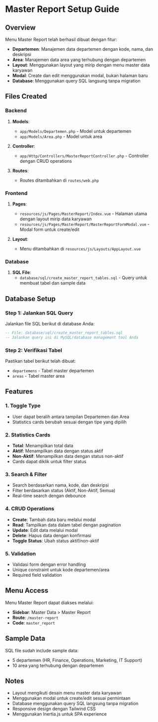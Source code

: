# Master Report Setup Guide

## Overview
Menu Master Report telah berhasil dibuat dengan fitur:
- **Departemen**: Manajemen data departemen dengan kode, nama, dan deskripsi
- **Area**: Manajemen data area yang terhubung dengan departemen
- **Layout**: Menggunakan layout yang mirip dengan menu master data karyawan
- **Modal**: Create dan edit menggunakan modal, bukan halaman baru
- **Database**: Menggunakan query SQL langsung tanpa migration

## Files Created

### Backend
1. **Models**:
   - `app/Models/Departemen.php` - Model untuk departemen
   - `app/Models/Area.php` - Model untuk area

2. **Controller**:
   - `app/Http/Controllers/MasterReportController.php` - Controller dengan CRUD operations

3. **Routes**:
   - Routes ditambahkan di `routes/web.php`

### Frontend
1. **Pages**:
   - `resources/js/Pages/MasterReport/Index.vue` - Halaman utama dengan layout mirip data karyawan
   - `resources/js/Pages/MasterReport/MasterReportFormModal.vue` - Modal form untuk create/edit

2. **Layout**:
   - Menu ditambahkan di `resources/js/Layouts/AppLayout.vue`

### Database
1. **SQL File**:
   - `database/sql/create_master_report_tables.sql` - Query untuk membuat tabel dan sample data

## Database Setup

### Step 1: Jalankan SQL Query
Jalankan file SQL berikut di database Anda:

```sql
-- File: database/sql/create_master_report_tables.sql
-- Jalankan query ini di MySQL/database management tool Anda
```

### Step 2: Verifikasi Tabel
Pastikan tabel berikut telah dibuat:
- `departemens` - Tabel master departemen
- `areas` - Tabel master area

## Features

### 1. Toggle Type
- User dapat beralih antara tampilan Departemen dan Area
- Statistics cards berubah sesuai dengan tipe yang dipilih

### 2. Statistics Cards
- **Total**: Menampilkan total data
- **Aktif**: Menampilkan data dengan status aktif
- **Non-Aktif**: Menampilkan data dengan status non-aktif
- Cards dapat diklik untuk filter status

### 3. Search & Filter
- Search berdasarkan nama, kode, dan deskripsi
- Filter berdasarkan status (Aktif, Non-Aktif, Semua)
- Real-time search dengan debounce

### 4. CRUD Operations
- **Create**: Tambah data baru melalui modal
- **Read**: Tampilkan data dalam tabel dengan pagination
- **Update**: Edit data melalui modal
- **Delete**: Hapus data dengan konfirmasi
- **Toggle Status**: Ubah status aktif/non-aktif

### 5. Validation
- Validasi form dengan error handling
- Unique constraint untuk kode departemen/area
- Required field validation

## Menu Access
Menu Master Report dapat diakses melalui:
- **Sidebar**: Master Data > Master Report
- **Route**: `/master-report`
- **Code**: `master_report`

## Sample Data
SQL file sudah include sample data:
- 5 departemen (HR, Finance, Operations, Marketing, IT Support)
- 10 area yang terhubung dengan departemen

## Notes
- Layout mengikuti desain menu master data karyawan
- Menggunakan modal untuk create/edit sesuai permintaan
- Database menggunakan query SQL langsung tanpa migration
- Responsive design dengan Tailwind CSS
- Menggunakan Inertia.js untuk SPA experience
